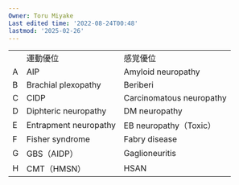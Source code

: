 ```yaml
---
Owner: Toru Miyake
Last edited time: '2022-08-24T00:48'
lastmod: '2025-02-26'
---
```

|   |   |   |
|---|---|---|
||運動優位|感覚優位|
|A|AIP|Amyloid neuropathy|
|B|Brachial plexopathy|Beriberi|
|C|CIDP|Carcinomatous neuropathy|
|D|Diphteric neuropathy|DM neuropathy|
|E|Entrapment neuropathy|EB neuropathy（Toxic）|
|F|Fisher syndrome|Fabry disease|
|G|GBS（AIDP）|Gaglioneuritis|
|H|CMT（HMSN）|HSAN|
